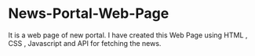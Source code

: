 # News-Portal-Web-Page
It is a web page of new portal. I have created this Web Page using HTML , CSS , Javascript and API for fetching the news.
